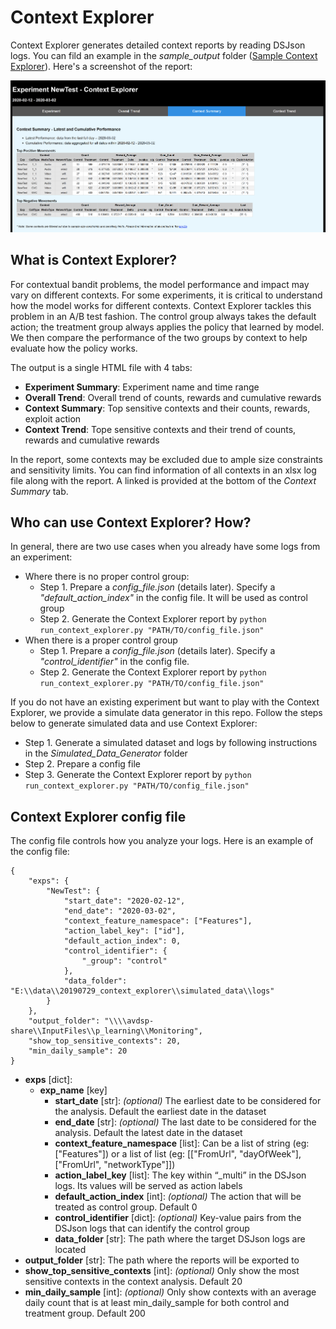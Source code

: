 # Context Explorer
Context Explorer generates detailed context reports by reading DSJson logs. You can fild an example in the <i>sample_output</i> folder ([Sample Context Explorer](sample_output/Context_Explorer_NewTest_2020-02-13-2020-03-13.html)). Here's a screenshot of the report:

<img src="sample_output/ce_report_screenshot.png" width="1000">

## What is Context Explorer?
For contextual bandit problems, the model performance and impact may vary on different contexts. For some experiments, it is critical to understand how the model works for different contexts. 
Context Explorer tackles this problem in an A/B test fashion. The control group always takes the default action; the treatment group always applies the policy that learned by model. We then compare the performance of the two groups by context to help evaluate how the policy works.

The output is a single HTML file with 4 tabs:
* **Experiment Summary**: Experiment name and time range
* **Overall Trend**: Overall trend of counts, rewards and cumulative rewards
* **Context Summary**: Top sensitive contexts and their counts, rewards, exploit action
* **Context Trend**: Tope sensitive contexts and their trend of counts, rewards and cumulative rewards

In the report, some contexts may be excluded due to ample size constraints and sensitivity limits. You can find information of all contexts in an xlsx log file along with the report. A linked is provided at the bottom of the _Context Summary_ tab.

## Who can use Context Explorer? How?
In general, there are two use cases when you already have some logs from an experiment:
* Where there is no proper control group:
    * Step 1.   Prepare a <i>config_file.json</i> (details later). Specify a <i>"default_action_index"</i> in the config file. It will be used as control group
    * Step 2.   Generate the Context Explorer report by `python run_context_explorer.py "PATH/TO/config_file.json"`
* When there is a proper control group
    * Step 1.   Prepare a <i>config_file.json</i> (details later). Specify a <i>"control_identifier"</i> in the config file. 
    * Step 2.   Generate the Context Explorer report by `python run_context_explorer.py "PATH/TO/config_file.json"`
    
If you do not have an existing experiment but want to play with the Context Explorer, we provide a simulate data generator in this repo. Follow the steps below to generate simulated data and use Context Explorer:
* Step 1.   Generate a simulated dataset and logs by following instructions in the <i>Simulated_Data_Generator</i> folder
* Step 2.   Prepare a config file
* Step 3.   Generate the Context Explorer report by `python run_context_explorer.py "PATH/TO/config_file.json"`
        
        
## Context Explorer config file
The config file controls how you analyze your logs. Here is an example of the config file:

    {
        "exps": {
            "NewTest": {
                "start_date": "2020-02-12", 
                "end_date": "2020-03-02",
                "context_feature_namespace": ["Features"],
                "action_label_key": ["id"],
                "default_action_index": 0,
                "control_identifier": {
                    "_group": "control"
                },
                "data_folder": "E:\\data\\20190729_context_explorer\\simulated_data\\logs"
            }
        },
        "output_folder": "\\\\avdsp-share\\InputFiles\\p_learning\\Monitoring",
        "show_top_sensitive_contexts": 20,
        "min_daily_sample": 20
    }

* **exps** [dict]:
    * **exp_name** [key]
        * **start_date** [str]: _(optional)_ The earliest date to be considered for the analysis. Default the earliest date in the dataset
        * **end_date** [str]: _(optional)_ The last date to be considered for the analysis. Default the latest date in the dataset
        * **context_feature_namespace** [list]: Can be a list of string (eg: ["Features"]) or a list of list (eg: [["FromUrl", "dayOfWeek"], ["FromUrl", "networkType"]]) 
        * **action_label_key** [list]: The key within “_multi” in the DSJson logs. Its values will be served as action labels
        * **default_action_index** [int]: _(optional)_ The action that will be treated as control group. Default 0
        * **control_identifier** [dict]: _(optional)_ Key-value pairs from the DSJson logs that can identify the control group
        * **data_folder** [str]: The path where the target DSJson logs are located
* **output_folder** [str]: The path where the reports will be exported to
* **show_top_sensitive_contexts** [int]: _(optional)_ Only show the most sensitive contexts in the context analysis. Default 20
* **min_daily_sample** [int]: _(optional)_ Only show contexts with an average daily count that is at least min_daily_sample for both control and treatment group. Default 200





